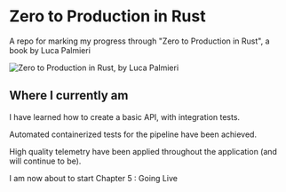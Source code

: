 # Zero to Production in Rust

A repo for marking my progress through "Zero to Production in Rust", a book by Luca Palmieri

![Zero to Production in Rust, by Luca Palmieri](https://public-files.gumroad.com/ysc4pjvcnvthyppi8po0ie2du9xj)

## Where I currently am

I have learned how to create a basic API, with integration tests.

Automated containerized tests for the pipeline have been achieved.

High quality telemetry have been applied throughout the application (and will continue to be).

I am now about to start Chapter 5 : Going Live

